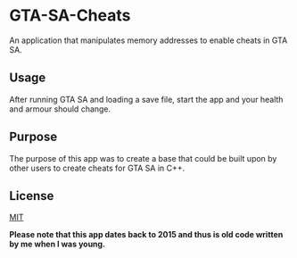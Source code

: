 # GTA-SA-Cheats
An application that manipulates memory addresses to enable cheats in GTA SA.

## Usage

After running GTA SA and loading a save file, start the app and your health and armour should change.

## Purpose

The purpose of this app was to create a base that could be built upon by other users to create cheats for GTA SA in C++.

## License
[MIT](https://choosealicense.com/licenses/mit/)

**Please note that this app dates back to 2015 and thus is old code written by me when I was young.**
